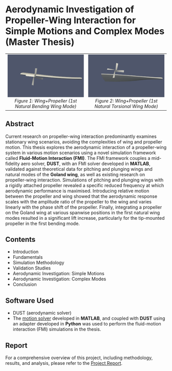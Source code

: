 # Aerodynamic Investigation of Propeller-Wing Interaction for Simple Motions and Complex Modes (Master Thesis)

<table>
  <tr>
    <td align="center" style="border: none;">
      <img src="../../assets/master_thesis/mode1_y0_75.gif" alt="Bending Mode Wing-Propeller Model Screenshot" width="478"/><br>
      <i>Figure 1: Wing+Propeller (1st Natural Bending Wing Mode)</i>
    </td>
    <td align="center" style="border: none;">
      <img src="../../assets/master_thesis/mode2_y0_75.gif" alt="Torsional Mode Wing-Propeller Model Screenshot" width="478"/><br>
      <i>Figure 2: Wing+Propeller (1st Natural Torsional Wing Mode)</i>
    </td>
  </tr>
</table>

## Abstract
Current research on propeller-wing interaction predominantly examines stationary wing scenarios, avoiding the complexities of wing and propeller motion. This thesis explores the aerodynamic interaction of a propeller-wing system in various motion scenarios using a novel simulation framework called **Fluid-Motion Interaction (FMI)**. The FMI framework couples a mid-fidelity aero solver, **DUST**, with an FMI solver developed in **MATLAB**, validated against theoretical data for pitching and plunging wings and natural modes of the **Goland wing**, as well as existing research on propeller-wing interaction. Simulations of pitching and plunging wings with a rigidly attached propeller revealed a specific reduced frequency at which aerodynamic performance is maximised. Introducing relative motion between the propeller and wing showed that the aerodynamic response scales with the amplitude ratio of the propeller to the wing and varies linearly with the phase shift of the propeller. Finally, integrating a propeller on the Goland wing at various spanwise positions in the first natural wing modes resulted in a significant lift increase, particularly for the tip-mounted propeller in the first bending mode.

## Contents
- Introduction
- Fundamentals
- Simulation Methodology
- Validation Studies
- Aerodynamic Investigation: Simple Motions
- Aerodynamic Investigation: Complex Modes
- Conclusion

## Software Used
- DUST (aerodynamic solver)
- The [motion solver](./../motion_solver/README.md) developed in **MATLAB**, and coupled with **DUST** using an adapter developed in **Python** was used to perform the fluid-motion interaction (FMI) simulations in the thesis.

## Report
For a comprehensive overview of this project, including methodology, results, and analysis, please refer to the [Project Report](./docs/Master%20Thesis.pdf).
